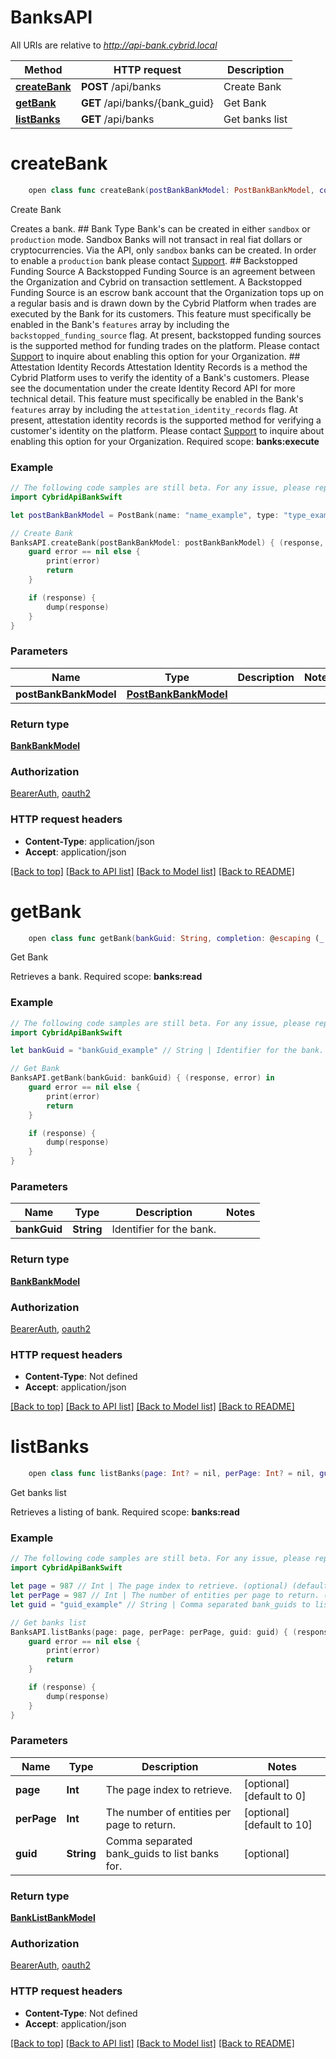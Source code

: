 # BanksAPI

All URIs are relative to *http://api-bank.cybrid.local*

Method | HTTP request | Description
------------- | ------------- | -------------
[**createBank**](BanksAPI.md#createbank) | **POST** /api/banks | Create Bank
[**getBank**](BanksAPI.md#getbank) | **GET** /api/banks/{bank_guid} | Get Bank
[**listBanks**](BanksAPI.md#listbanks) | **GET** /api/banks | Get banks list


# **createBank**
```swift
    open class func createBank(postBankBankModel: PostBankBankModel, completion: @escaping (_ data: BankBankModel?, _ error: Error?) -> Void)
```

Create Bank

Creates a bank.  ## Bank Type  Bank's can be created in either `sandbox` or `production` mode. Sandbox Banks will not transact in real fiat dollars or cryptocurrencies.  Via the API, only `sandbox` banks can be created. In order to enable a `production` bank please contact [Support](mailto:support@cybrid.app).  ## Backstopped Funding Source  A Backstopped Funding Source is an agreement between the Organization and Cybrid on transaction settlement. A Backstopped Funding Source is an escrow bank account that the Organization tops up on a regular basis and is drawn down by the Cybrid Platform when trades are executed by the Bank for its customers.  This feature must specifically be enabled in the Bank's `features` array by including the `backstopped_funding_source` flag. At present, backstopped funding sources is the supported method for funding trades on the platform.  Please contact [Support](mailto:support@cybrid.app) to inquire about enabling this option for your Organization.  ## Attestation Identity Records  Attestation Identity Records is a method the Cybrid Platform uses to verify the identity of a Bank's customers. Please see the documentation under the create Identity Record API for more technical detail.  This feature must specifically be enabled in the Bank's `features` array by including the `attestation_identity_records` flag. At present, attestation identity records is the supported method for verifying a customer's identity on the platform.  Please contact [Support](mailto:support@cybrid.app) to inquire about enabling this option for your Organization.    Required scope: **banks:execute**

### Example
```swift
// The following code samples are still beta. For any issue, please report via http://github.com/OpenAPITools/openapi-generator/issues/new
import CybridApiBankSwift

let postBankBankModel = PostBank(name: "name_example", type: "type_example", supportedFiatAssets: ["supportedFiatAssets_example"], features: ["features_example"]) // PostBankBankModel | 

// Create Bank
BanksAPI.createBank(postBankBankModel: postBankBankModel) { (response, error) in
    guard error == nil else {
        print(error)
        return
    }

    if (response) {
        dump(response)
    }
}
```

### Parameters

Name | Type | Description  | Notes
------------- | ------------- | ------------- | -------------
 **postBankBankModel** | [**PostBankBankModel**](PostBankBankModel.md) |  | 

### Return type

[**BankBankModel**](BankBankModel.md)

### Authorization

[BearerAuth](../README.md#BearerAuth), [oauth2](../README.md#oauth2)

### HTTP request headers

 - **Content-Type**: application/json
 - **Accept**: application/json

[[Back to top]](#) [[Back to API list]](../README.md#documentation-for-api-endpoints) [[Back to Model list]](../README.md#documentation-for-models) [[Back to README]](../README.md)

# **getBank**
```swift
    open class func getBank(bankGuid: String, completion: @escaping (_ data: BankBankModel?, _ error: Error?) -> Void)
```

Get Bank

Retrieves a bank.  Required scope: **banks:read**

### Example
```swift
// The following code samples are still beta. For any issue, please report via http://github.com/OpenAPITools/openapi-generator/issues/new
import CybridApiBankSwift

let bankGuid = "bankGuid_example" // String | Identifier for the bank.

// Get Bank
BanksAPI.getBank(bankGuid: bankGuid) { (response, error) in
    guard error == nil else {
        print(error)
        return
    }

    if (response) {
        dump(response)
    }
}
```

### Parameters

Name | Type | Description  | Notes
------------- | ------------- | ------------- | -------------
 **bankGuid** | **String** | Identifier for the bank. | 

### Return type

[**BankBankModel**](BankBankModel.md)

### Authorization

[BearerAuth](../README.md#BearerAuth), [oauth2](../README.md#oauth2)

### HTTP request headers

 - **Content-Type**: Not defined
 - **Accept**: application/json

[[Back to top]](#) [[Back to API list]](../README.md#documentation-for-api-endpoints) [[Back to Model list]](../README.md#documentation-for-models) [[Back to README]](../README.md)

# **listBanks**
```swift
    open class func listBanks(page: Int? = nil, perPage: Int? = nil, guid: String? = nil, completion: @escaping (_ data: BankListBankModel?, _ error: Error?) -> Void)
```

Get banks list

Retrieves a listing of bank.  Required scope: **banks:read**

### Example
```swift
// The following code samples are still beta. For any issue, please report via http://github.com/OpenAPITools/openapi-generator/issues/new
import CybridApiBankSwift

let page = 987 // Int | The page index to retrieve. (optional) (default to 0)
let perPage = 987 // Int | The number of entities per page to return. (optional) (default to 10)
let guid = "guid_example" // String | Comma separated bank_guids to list banks for. (optional)

// Get banks list
BanksAPI.listBanks(page: page, perPage: perPage, guid: guid) { (response, error) in
    guard error == nil else {
        print(error)
        return
    }

    if (response) {
        dump(response)
    }
}
```

### Parameters

Name | Type | Description  | Notes
------------- | ------------- | ------------- | -------------
 **page** | **Int** | The page index to retrieve. | [optional] [default to 0]
 **perPage** | **Int** | The number of entities per page to return. | [optional] [default to 10]
 **guid** | **String** | Comma separated bank_guids to list banks for. | [optional] 

### Return type

[**BankListBankModel**](BankListBankModel.md)

### Authorization

[BearerAuth](../README.md#BearerAuth), [oauth2](../README.md#oauth2)

### HTTP request headers

 - **Content-Type**: Not defined
 - **Accept**: application/json

[[Back to top]](#) [[Back to API list]](../README.md#documentation-for-api-endpoints) [[Back to Model list]](../README.md#documentation-for-models) [[Back to README]](../README.md)

